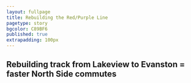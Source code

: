 ```yaml
---
layout: fullpage
title: Rebuilding the Red/Purple Line
pagetype: story
bgcolor: C89BF6
published: true
extrapadding: 100px
---
```


## Rebuilding track from Lakeview to Evanston = faster North Side commutes